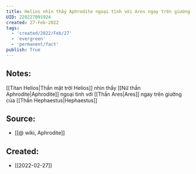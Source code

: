 ```yaml
---
title: Helios nhìn thấy Aphrodite ngoại tình với Ares ngay trên giường của Hephaestus
UID: 220227091924
created: 27-Feb-2022
tags:
  - 'created/2022/Feb/27'
  - 'evergreen'
  - 'permanent/fact'
publish: True
---
```

## Notes:
[[Titan Helios|Thần mặt trời Helios]] nhìn thấy [[Nữ thần Aphrodite|Aphrodite]] ngoại tình với [[Thần Ares|Ares]] ngay trên giường của [[Thần Hephaestus|Hephaestus]]

## Source:
- [[@ wiki, Aphrodite]]
## Created:
- [[2022-02-27]]
